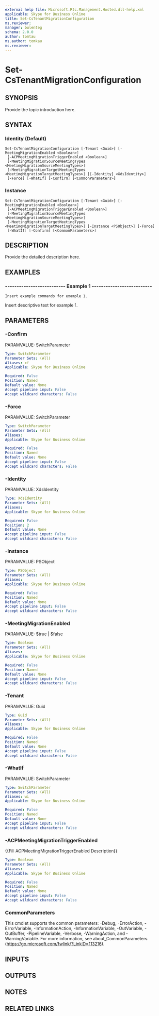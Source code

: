 ```yaml
---
external help file: Microsoft.Rtc.Management.Hosted.dll-help.xml 
applicable: Skype for Business Online
title: Set-CsTenantMigrationConfiguration
ms.reviewer: 
manager: bulenteg
schema: 2.0.0
author: tomtau
ms.author: tomkau
ms.reviewer:
---
```


# Set-CsTenantMigrationConfiguration

## SYNOPSIS
Provide the topic introduction here.

## SYNTAX

### Identity (Default)
```
Set-CsTenantMigrationConfiguration [-Tenant <Guid>] [-MeetingMigrationEnabled <Boolean>]
 [-ACPMeetingMigrationTriggerEnabled <Boolean>]
 [-MeetingMigrationSourceMeetingTypes <MeetingMigrationSourceMeetingTypes>]
 [-MeetingMigrationTargetMeetingTypes <MeetingMigrationTargetMeetingTypes>] [[-Identity] <XdsIdentity>]
 [-Force] [-WhatIf] [-Confirm] [<CommonParameters>]
```

### Instance
```
Set-CsTenantMigrationConfiguration [-Tenant <Guid>] [-MeetingMigrationEnabled <Boolean>]
 [-ACPMeetingMigrationTriggerEnabled <Boolean>]
 [-MeetingMigrationSourceMeetingTypes <MeetingMigrationSourceMeetingTypes>]
 [-MeetingMigrationTargetMeetingTypes <MeetingMigrationTargetMeetingTypes>] [-Instance <PSObject>] [-Force]
 [-WhatIf] [-Confirm] [<CommonParameters>]
```

## DESCRIPTION
Provide the detailed description here.

## EXAMPLES

### -------------------------- Example 1 --------------------------
```
Insert example commands for example 1.
```

Insert descriptive text for example 1.


## PARAMETERS

### -Confirm
PARAMVALUE: SwitchParameter

```yaml
Type: SwitchParameter
Parameter Sets: (All)
Aliases: cf
Applicable: Skype for Business Online

Required: False
Position: Named
Default value: None
Accept pipeline input: False
Accept wildcard characters: False
```

### -Force
PARAMVALUE: SwitchParameter

```yaml
Type: SwitchParameter
Parameter Sets: (All)
Aliases: 
Applicable: Skype for Business Online

Required: False
Position: Named
Default value: None
Accept pipeline input: False
Accept wildcard characters: False
```

### -Identity
PARAMVALUE: XdsIdentity

```yaml
Type: XdsIdentity
Parameter Sets: (All)
Aliases: 
Applicable: Skype for Business Online

Required: False
Position: 2
Default value: None
Accept pipeline input: False
Accept wildcard characters: False
```

### -Instance
PARAMVALUE: PSObject

```yaml
Type: PSObject
Parameter Sets: (All)
Aliases: 
Applicable: Skype for Business Online

Required: False
Position: Named
Default value: None
Accept pipeline input: False
Accept wildcard characters: False
```

### -MeetingMigrationEnabled
PARAMVALUE: $true | $false

```yaml
Type: Boolean
Parameter Sets: (All)
Aliases: 
Applicable: Skype for Business Online

Required: False
Position: Named
Default value: None
Accept pipeline input: False
Accept wildcard characters: False
```

### -Tenant
PARAMVALUE: Guid

```yaml
Type: Guid
Parameter Sets: (All)
Aliases: 
Applicable: Skype for Business Online

Required: False
Position: Named
Default value: None
Accept pipeline input: False
Accept wildcard characters: False
```

### -WhatIf
PARAMVALUE: SwitchParameter

```yaml
Type: SwitchParameter
Parameter Sets: (All)
Aliases: wi
Applicable: Skype for Business Online

Required: False
Position: Named
Default value: None
Accept pipeline input: False
Accept wildcard characters: False
```

### -ACPMeetingMigrationTriggerEnabled
{{Fill ACPMeetingMigrationTriggerEnabled Description}}

```yaml
Type: Boolean
Parameter Sets: (All)
Aliases: 
Applicable: Skype for Business Online

Required: False
Position: Named
Default value: None
Accept pipeline input: False
Accept wildcard characters: False
```

### CommonParameters
This cmdlet supports the common parameters: -Debug, -ErrorAction, -ErrorVariable, -InformationAction, -InformationVariable, -OutVariable, -OutBuffer, -PipelineVariable, -Verbose, -WarningAction, and -WarningVariable. For more information, see about_CommonParameters (https://go.microsoft.com/fwlink/?LinkID=113216).

## INPUTS

## OUTPUTS

## NOTES

## RELATED LINKS

